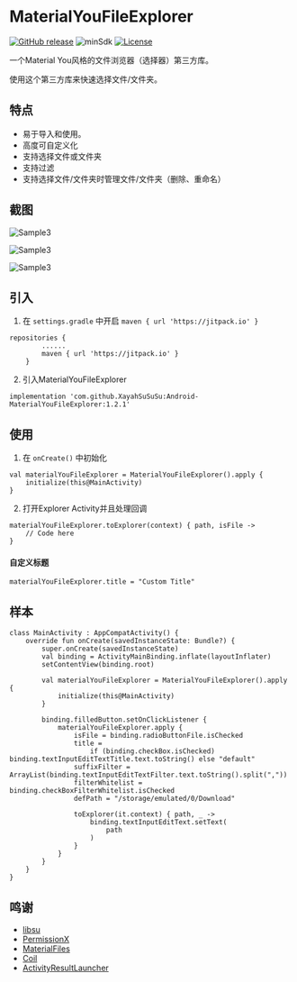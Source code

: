 # MaterialYouFileExplorer
[![GitHub release](https://img.shields.io/github/v/release/XayahSuSuSu/Android-MaterialYouFileExplorer?color=orange)](https://github.com/XayahSuSuSu/Android-MaterialYouFileExplorer/releases)  ![minSdk](https://img.shields.io/badge/minSdk-26-green) [![License](https://img.shields.io/github/license/XayahSuSuSu/Android-MaterialYouFileExplorer?color=ff69b4)](./LICENSE)

一个Material You风格的文件浏览器（选择器）第三方库。

使用这个第三方库来快速选择文件/文件夹。

## 特点
- 易于导入和使用。
- 高度可自定义化
- 支持选择文件或文件夹
- 支持过滤
- 支持选择文件/文件夹时管理文件/文件夹（删除、重命名）

## 截图

![Sample3](doc/images/Sample1.jpg "Sample1")

![Sample3](doc/images/Sample2.jpg "Sample2")

![Sample3](doc/images/Sample3.jpg "Sample3")

## 引入
1. 在 `settings.gradle` 中开启 `maven { url 'https://jitpack.io' }`
```
repositories {
        ......
        maven { url 'https://jitpack.io' }
    }
```
2. 引入MaterialYouFileExplorer
```
implementation 'com.github.XayahSuSuSu:Android-MaterialYouFileExplorer:1.2.1'
```

## 使用
1. 在 `onCreate()` 中初始化
```
val materialYouFileExplorer = MaterialYouFileExplorer().apply {
    initialize(this@MainActivity)
}
```
2. 打开Explorer Activity并且处理回调
```
materialYouFileExplorer.toExplorer(context) { path, isFile -> 
    // Code here
}
```
#### 自定义标题
```
materialYouFileExplorer.title = "Custom Title"
```


## 样本
```
class MainActivity : AppCompatActivity() {
    override fun onCreate(savedInstanceState: Bundle?) {
        super.onCreate(savedInstanceState)
        val binding = ActivityMainBinding.inflate(layoutInflater)
        setContentView(binding.root)

        val materialYouFileExplorer = MaterialYouFileExplorer().apply {
            initialize(this@MainActivity)
        }

        binding.filledButton.setOnClickListener {
            materialYouFileExplorer.apply {
                isFile = binding.radioButtonFile.isChecked
                title =
                    if (binding.checkBox.isChecked) binding.textInputEditTextTitle.text.toString() else "default"
                suffixFilter = ArrayList(binding.textInputEditTextFilter.text.toString().split(","))
                filterWhitelist = binding.checkBoxFilterWhitelist.isChecked
                defPath = "/storage/emulated/0/Download"

                toExplorer(it.context) { path, _ ->
                    binding.textInputEditText.setText(
                        path
                    )
                }
            }
        }
    }
}
```

## 鸣谢
- [libsu](https://github.com/topjohnwu/libsu)
- [PermissionX](https://github.com/guolindev/PermissionX)
- [MaterialFiles](https://github.com/zhanghai/MaterialFiles)
- [Coil](https://github.com/coil-kt/coil)
- [ActivityResultLauncher](https://github.com/DylanCaiCoding/ActivityResultLauncher)